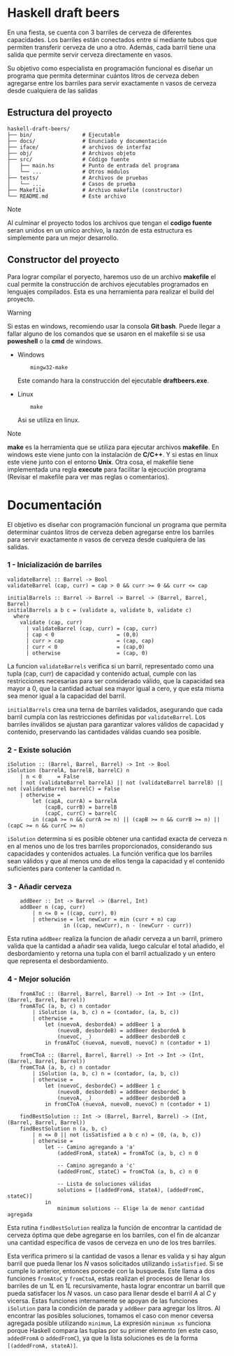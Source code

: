 # Haskell draft beers

En una fiesta, se cuenta con 3 barriles de cerveza de diferentes capacidades. Los barriles están conectados entre
sí mediante tubos que permiten transferir cerveza de uno a otro. Además, cada barril tiene una salida que
permite servir cerveza directamente en vasos.

Su objetivo como especialista en programación funcional es diseñar un programa que permita determinar
cuántos litros de cerveza deben agregarse entre los barriles para servir exactamente n vasos de cerveza desde
cualquiera de las salidas

## Estructura del proyecto
```{html}
haskell-draft-beers/
├── bin/                # Ejecutable
├── docs/               # Enunciado y documentación
├── iface/              # archivos de interfaz
├── obj/                # Archivos objeto
├── src/                # Código fuente
│   ├── main.hs         # Punto de entrada del programa
│   └── ...             # Otros módulos
├── tests/              # Archivos de pruebas
│   └── ...             # Casos de prueba
├── Makefile            # Archivo makefile (constructor)
└── README.md           # Este archivo
```
> [!Note]
> Al culminar el proyecto todos los archivos que tengan el **codigo fuente** seran unidos en un unico archivo, la razón de esta estructura es simplemente para un mejor desarrollo.

## Constructor del proyecto

Para lograr compilar el poryecto, haremos uso de un archivo **makefile** el cual permite la construcción de archivos ejecutables programados en lenguajes compilados. Esta es una herramienta para realizar el build del proyecto.

> [!Warning]
> Si estas en windows, recomiendo usar la consola **Git bash**. Puede llegar a fallar alguno de los comandos que se usaron en el makefile si se usa **poweshell** o la **cmd** de windows.

- Windows
    ```{powershell}
        mingw32-make 
    ```
    Este comando hara la construcción del ejecutable **draftbeers.exe**.

- Linux
    ```{bash}
        make
    ```
    Asi se utiliza en linux.

> [!Note]
> **make** es la herramienta que se utiliza para ejecutar archivos **makefile**. En windows este viene junto con la instalación de **C/C++**. Y si estas en linux este viene junto con el entorno **Unix**. Otra cosa, el makefile tiene implementada una regla **execute** para facilitar la ejecución programa (Revisar el makefile para ver mas reglas o comentarios).

# Documentación
El objetivo es diseñar con programación funcional un programa  que permita determinar cuántos litros de cerveza deben agregarse entre los barriles para servir exactamente $n$ vasos de cerveza desde cualquiera de las salidas.

### 1 - Inicialización de barriles
```{haskell}
validateBarrel :: Barrel -> Bool
validateBarrel (cap, curr) = cap > 0 && curr >= 0 && curr <= cap

initialBarrels :: Barrel -> Barrel -> Barrel -> (Barrel, Barrel, Barrel)
initialBarrels a b c = (validate a, validate b, validate c)
  where
    validate (cap, curr)
      | validateBarrel (cap, curr) = (cap, curr)
      | cap < 0                    = (0,0)
      | curr > cap                 = (cap, cap)
      | curr < 0                   = (cap,0)                
      | otherwise                  = (cap, 0)

```
La funcion `validateBarrels` verifica si un barril, representado como una tupla (cap, curr) de capacidad y contenido actual, cumple con las restricciones necesarias para ser considerado válido, que la capacidad sea mayor a 0, que la cantidad actual sea mayor igual a cero, y que esta misma sea menor igual a la capacidad del barril.

`initialBarrels` crea una terna de barriles validados, asegurando que cada barril cumpla con las restricciones definidas por `validateBarrel`. Los barriles inválidos se ajustan para garantizar valores válidos de capacidad y contenido, preservando las cantidades válidas cuando sea posible.

### 2 - Existe solución
```{haskell}
iSolution :: (Barrel, Barrel, Barrel) -> Int -> Bool
iSolution (barrelA, barrelB, barrelC) n
    | n < 0     = False
    | not (validateBarrel barrelA) || not (validateBarrel barrelB) || not (validateBarrel barrelC) = False
    | otherwise = 
        let (capA, currA) = barrelA
            (capB, currB) = barrelB
            (capC, currC) = barrelC
        in (capA >= n && currA >= n) || (capB >= n && currB >= n) || (capC >= n && currC >= n)

```
`iSolution` determina si es posible obtener una cantidad exacta de cerveza n en al menos uno de los tres barriles proporcionados, considerando sus capacidades y contenidos actuales. La función verifica que los barriles sean válidos y que al menos uno de ellos tenga la capacidad y el contenido suficientes para contener la cantidad n.

### 3 - Añadir cerveza
```{haskell}
    addBeer :: Int -> Barrel -> (Barrel, Int)
    addBeer n (cap, curr)
        | n <= 0 = ((cap, curr), 0)
        | otherwise = let newCurr = min (curr + n) cap
                  in ((cap, newCurr), n - (newCurr - curr))

```
Esta rutina `addBeer` realiza la funcion de añadir cerveza a un barril, primero valida que la cantidad a añadir sea valida, luego calcular el total añadido, el desbordamiento y retorna una tupla con el barril actualizado y un entero que representa el desbordamiento.

### 4 - Mejor solución
```{haskell}
    fromAToC :: (Barrel, Barrel, Barrel) -> Int -> Int -> (Int, (Barrel, Barrel, Barrel))
    fromAToC (a, b, c) n contador
        | iSolution (a, b, c) n = (contador, (a, b, c))
        | otherwise =
            let (nuevoA, desbordeA) = addBeer 1 a
                (nuevoB, desbordeB) = addBeer desbordeA b
                (nuevoC, _)         = addBeer desbordeB c
            in fromAToC (nuevoA, nuevoB, nuevoC) n (contador + 1)

    fromCToA :: (Barrel, Barrel, Barrel) -> Int -> Int -> (Int, (Barrel, Barrel, Barrel))
    fromCToA (a, b, c) n contador
        | iSolution (a, b, c) n = (contador, (a, b, c))
        | otherwise =
            let (nuevoC, desbordeC) = addBeer 1 c
                (nuevoB, desbordeB) = addBeer desbordeC b
                (nuevoA, _)         = addBeer desbordeB a
            in fromCToA (nuevoA, nuevoB, nuevoC) n (contador + 1)

    findBestSolution :: Int -> (Barrel, Barrel, Barrel) -> (Int, (Barrel, Barrel, Barrel))
    findBestSolution n (a, b, c)
        | n <= 0 || not (isSatisfied a b c n) = (0, (a, b, c))
        | otherwise =
            let -- Camino agregando a 'a'
                (addedFromA, stateA) = fromAToC (a, b, c) n 0

                -- Camino agregando a 'c'
                (addedFromC, stateC) = fromCToA (a, b, c) n 0

                -- Lista de soluciones válidas
                solutions = [(addedFromA, stateA), (addedFromC, stateC)]
            in 
                minimum solutions -- Elige la de menor cantidad agregada

```
Esta rutina `findBestSolution` realiza la función de encontrar la cantidad de cerveza óptima que debe agregarse en los barriles, con el fin de alcanzar una cantidad específica de vasos de cerveza en uno de los tres barriles.

Esta verifica primero si la cantidad de vasos a llenar es valida y si hay algun barril que pueda llenar los $N$ vasos solicitados utilizando `isSatisfied`. Si se cumple lo anterior, entonces porcede con la busqueda. Este llama a dos funciones `fromAtoC` y `fromCtoA`, estas realizan el procesos de llenar los barriles de un $1L$ en $1L$ recursivamente, hasta lograr encontrar un barrill que pueda satisfacer los $N$ vasos. un caso para llenar desde el barril $A$ al $C$ y vicersa. Estas funciones internamente se apoyan de las funciones `iSolution` para la condición de parada y `addBeer` para agregar los litros. Al encontrar las posibles soluciones, tomamos el caso con menor ceversa agregada posible utilizando `minimum`, La expresión `minimum xs` funciona porque Haskell compara las tuplas por su primer elemento (en este caso, `addedFromA` o `addedFromC`), ya que la lista soluciones es de la forma `[(addedFromA, stateA)]`.